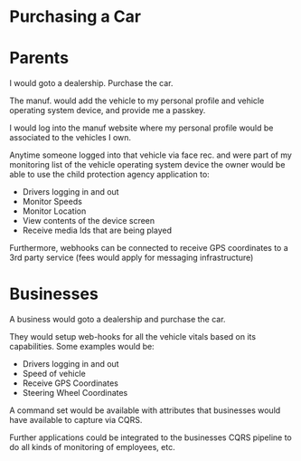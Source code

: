 # Purchasing a Car

# Parents

I would goto a dealership. Purchase the car.

The manuf. would add the vehicle to my personal profile and vehicle operating system device, and provide me a passkey.

I would log into the manuf website where my personal profile would be associated to the vehicles I own.

Anytime someone logged into that vehicle via face rec. and were part of my monitoring list of the vehicle operating system device the owner would be able to use the child protection agency application to:

- Drivers logging in and out
- Monitor Speeds
- Monitor Location
- View contents of the device screen
- Receive media Ids that are being played

Furthermore, webhooks can be connected to receive GPS coordinates to a 3rd party service (fees would apply for messaging infrastructure)

# Businesses

A business would goto a dealership and purchase the car.

They would setup web-hooks for all the vehicle vitals based on its capabilities. Some examples would be:

- Drivers logging in and out
- Speed of vehicle
- Receive GPS Coordinates
- Steering Wheel Coordinates

A command set would be available with attributes that businesses would have available to capture via CQRS.

Further applications could be integrated to the businesses CQRS pipeline to do all kinds of monitoring of employees, etc.
